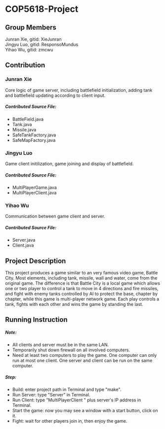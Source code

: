 # COP5618-Project

Group Members
-------

Junran Xie, gitid: XieJunran<br>
Jingyu Luo, gitid: ResponsoMundus<br>
Yihao Wu, gitid: zmcwu<br>

Contribution
---------

### Junran Xie<br>
Core logic of game server, including battlefield initialization, adding tank and battlefield updating according to client input.<br>

##### Contributed Source File:
* BattleField.java
* Tank.java
* Missile.java
* SafeTankFactory.java
* SafeMapFactory.java

### Jingyu Luo<br>
Game client initilization, game joining and display of battlefield.<br>

##### Contributed Source File:
* MultiPlayerGame.java
* MultiPlayerClient.java

### Yihao Wu<br>
Communication between game client and server.

##### Contributed Source File:
* Server.java
* Client.java

Project Description
--------------
This project produces a game similar to an very famous video game, Battle City. Most elements, including tank, missile, wall and water, come from the original game. The difference is that Battle City is a local game which allows one or two player to control a tank to move in 4 directions and fire missiles, and fight with enemy tanks controlled by AI to protect the base, chapter by chapter, while this game is multi-player network game. Each play controls a tank, fights with each other and wins the game by standing the last.

Running Instruction
---------------------
##### Note:
* All clients and server must be in the same LAN.
* Temporarily shut down firewall on all involved computers.
* Need at least two computers to play the game. One computer can only run at most one client. One server and client can be run on the same computer.

##### Step:
* Build: enter project path in Terminal and type "make".
* Run Server: type "Server" in Terminal.
* Run Client: type "MultiPlayerClient " plus server's IP address in Terminal.
* Start the game: now you may see a window with a start button, click on it.
* Fight: wait for other players join in, then enjoy the game.
